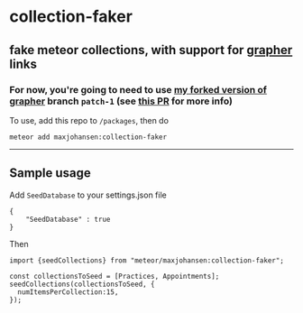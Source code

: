 # collection-faker

## fake meteor collections, with support for [grapher](https://github.com/cult-of-coders/grapher) links

### For now, you're going to need to use [my forked version of grapher](https://github.com/macsj200/grapher) branch `patch-1` (see [this PR](https://github.com/cult-of-coders/grapher/pull/97) for more info)

To use, add this repo to `/packages`, then do
```
meteor add maxjohansen:collection-faker
```

---------------
Sample usage
---------------
Add `SeedDatabase` to your settings.json file 
```
{ 
    "SeedDatabase" : true 
}
```
Then 
```
import {seedCollections} from "meteor/maxjohansen:collection-faker";

const collectionsToSeed = [Practices, Appointments];
seedCollections(collectionsToSeed, {
  numItemsPerCollection:15,
});
```

